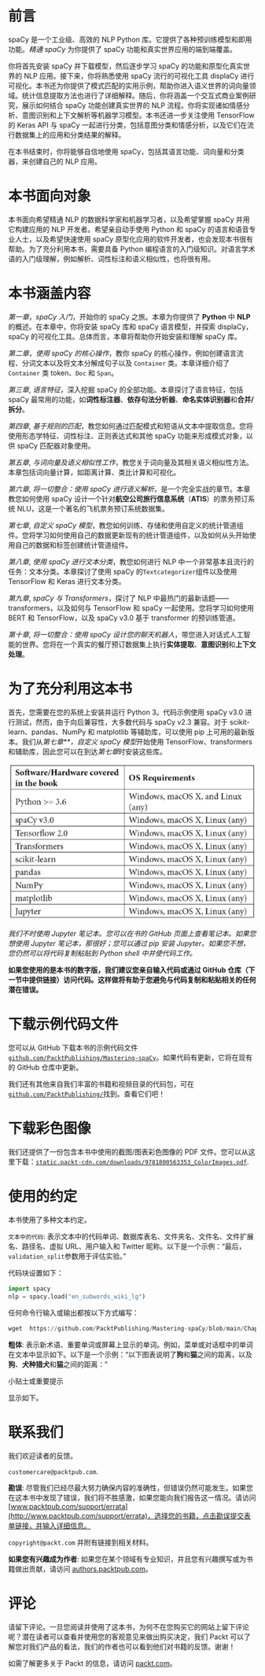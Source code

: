 # 前言

spaCy 是一个工业级、高效的 NLP Python 库。它提供了各种预训练模型和即用功能。*精通 spaCy* 为你提供了 spaCy 功能和真实世界应用的端到端覆盖。

你将首先安装 spaCy 并下载模型，然后逐步学习 spaCy 的功能和原型化真实世界的 NLP 应用。接下来，你将熟悉使用 spaCy 流行的可视化工具 displaCy 进行可视化。本书还为你提供了模式匹配的实用示例，帮助你进入语义世界的词向量领域。统计信息提取方法也进行了详细解释。随后，你将涵盖一个交互式商业案例研究，展示如何结合 spaCy 功能创建真实世界的 NLP 流程。你将实现诸如情感分析、意图识别和上下文解析等机器学习模型。本书还进一步关注使用 TensorFlow 的 Keras API 与 spaCy 一起进行分类，包括意图分类和情感分析，以及它们在流行数据集上的应用和分类结果的解释。

在本书结束时，你将能够自信地使用 spaCy，包括其语言功能、词向量和分类器，来创建自己的 NLP 应用。

# 本书面向对象

本书面向希望精通 NLP 的数据科学家和机器学习者，以及希望掌握 spaCy 并用它构建应用的 NLP 开发者。希望亲自动手使用 Python 和 spaCy 的语言和语音专业人士，以及希望快速使用 spaCy 原型化应用的软件开发者，也会发现本书很有帮助。为了充分利用本书，需要具备 Python 编程语言的入门级知识。对语言学术语的入门级理解，例如解析、词性标注和语义相似性，也将很有用。

# 本书涵盖内容

*第一章*，*spaCy 入门*，开始你的 spaCy 之旅。本章为你提供了 **Python** 中 **NLP** 的概述。在本章中，你将安装 spaCy 库和 spaCy 语言模型，并探索 displaCy，spaCy 的可视化工具。总体而言，本章将帮助你开始安装和理解 spaCy 库。

*第二章*，*使用 spaCy 的核心操作*，教你 spaCy 的核心操作，例如创建语言流程、分词文本以及将文本分解成句子以及 `Container` 类。本章详细介绍了 `Container` 类 token、`Doc` 和 `Span`。

*第三章*, *语言特征*，深入挖掘 spaCy 的全部功能。本章探讨了语言特征，包括 spaCy 最常用的功能，如**词性标注器**、**依存句法分析器**、**命名实体识别器**和**合并/拆分**。

*第四章*, *基于规则的匹配*，教您如何通过匹配模式和短语从文本中提取信息。您将使用形态学特征、词性标注、正则表达式和其他 spaCy 功能来形成模式对象，以供 spaCy 匹配器对象使用。

*第五章*, *与词向量及语义相似性工作*，教您关于词向量及其相关语义相似性方法。本章包括词向量计算，如距离计算、类比计算和可视化。

*第六章*, *将一切整合：使用 spaCy 进行语义解析*，是一个完全实战的章节。本章教您如何使用 spaCy 设计一个针对**航空公司旅行信息系统**（**ATIS**）的票务预订系统 NLU，这是一个著名的飞机票务预订系统数据集。

*第七章*, *自定义 spaCy 模型*，教您如何训练、存储和使用自定义的统计管道组件。您将学习如何使用自己的数据更新现有的统计管道组件，以及如何从头开始使用自己的数据和标签创建统计管道组件。

*第八章*, *使用 spaCy 进行文本分类*，教您如何进行 NLP 中一个非常基本且流行的任务：文本分类。本章探讨了使用 spaCy 的`Textcategorizer`组件以及使用 TensorFlow 和 Keras 进行文本分类。

*第九章*, *spaCy 与 Transformers*，探讨了 NLP 中最热门的最新话题——transformers，以及如何与 TensorFlow 和 spaCy 一起使用。您将学习如何使用 BERT 和 TensorFlow，以及 spaCy v3.0 基于 transformer 的预训练管道。

*第十章*, *将一切整合：使用 spaCy 设计您的聊天机器人*，带您进入对话式人工智能的世界。您将在一个真实的餐厅预订数据集上执行**实体提取**、**意图识别**和**上下文处理**。

# 为了充分利用这本书

首先，您需要在您的系统上安装并运行 Python 3。代码示例使用 spaCy v3.0 进行测试，然而，由于向后兼容性，大多数代码与 spaCy v2.3 兼容。对于 scikit-learn、pandas、NumPy 和 matplotlib 等辅助库，可以使用 pip 上可用的最新版本。我们从*第七章**，自定义 spaCy 模型*开始使用 TensorFlow、transformers 和辅助库，因此您可以在到达*第七章*时安装这些库。

![](img/01.jpg)

*我们不时使用 Jupyter 笔记本。您可以在书的 GitHub 页面上查看笔记本。如果您想使用 Jupyter 笔记本，那很好；您可以通过 pip 安装 Jupyter。如果您不想，您仍然可以将代码复制粘贴到 Python shell 中并使代码工作。*

**如果您使用的是本书的数字版，我们建议您亲自输入代码或通过 GitHub 仓库（下一节中提供链接）访问代码。这样做将有助于您避免与代码复制和粘贴相关的任何潜在错误。**

# 下载示例代码文件

您可以从 GitHub 下载本书的示例代码文件[`github.com/PacktPublishing/Mastering-spaCy`](https://github.com/PacktPublishing/Mastering-spaCy)。如果代码有更新，它将在现有的 GitHub 仓库中更新。

我们还有其他来自我们丰富的书籍和视频目录的代码包，可在[`github.com/PacktPublishing/`](https://github.com/PacktPublishing/)找到。查看它们吧！

# 下载彩色图像

我们还提供了一份包含本书中使用的截图/图表彩色图像的 PDF 文件。您可以从这里下载：[`static.packt-cdn.com/downloads/9781800563353_ColorImages.pdf`](https://static.packt-cdn.com/downloads/9781800563353_ColorImages.pdf).

# 使用的约定

本书使用了多种文本约定。

`文本中的代码`: 表示文本中的代码单词、数据库表名、文件夹名、文件名、文件扩展名、路径名、虚拟 URL、用户输入和 Twitter 昵称。以下是一个示例：“最后，`validation_split`参数用于评估实验。”

代码块设置如下：

```py
import spacy
nlp = spacy.load("en_subwords_wiki_lg")
```

任何命令行输入或输出都按以下方式编写：

```py
wget  https://github.com/PacktPublishing/Mastering-spaCy/blob/main/Chapter08/data/Reviews.zip
```

**粗体**: 表示新术语、重要单词或屏幕上显示的单词。例如，菜单或对话框中的单词在文本中显示如下。以下是一个示例：“以下图表说明了**狗**和**猫**之间的距离，以及**狗**、**犬种猎犬**和**猫**之间的距离：”

小贴士或重要提示

显示如下。

# 联系我们

我们欢迎读者的反馈。

`customercare@packtpub.com`.

**勘误**: 尽管我们已经尽最大努力确保内容的准确性，但错误仍然可能发生。如果您在这本书中发现了错误，我们将不胜感激，如果您能向我们报告这一情况。请访问 [www.packtpub.com/support/errata](http://www.packtpub.com/support/errata)，选择您的书籍，点击勘误提交表单链接，并输入详细信息。

`copyright@packt.com` 并附有链接到相关材料。

**如果您有兴趣成为作者**: 如果您在某个领域有专业知识，并且您有兴趣撰写或为书籍做出贡献，请访问 [authors.packtpub.com](http://authors.packtpub.com)。

# 评论

请留下评论。一旦您阅读并使用了这本书，为何不在您购买它的网站上留下评论呢？潜在读者可以查看并使用您的客观意见来做出购买决定，我们 Packt 可以了解您对我们产品的看法，我们的作者也可以看到他们对书籍的反馈。谢谢！

如需了解更多关于 Packt 的信息，请访问 [packt.com](http://packt.com)。
